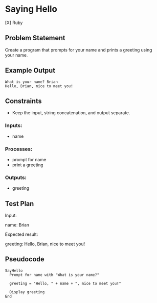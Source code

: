 # Saying Hello

 [X] Ruby

## Problem Statement

Create a program that prompts for your name and prints a greeting using your
name.

## Example Output

```
What is your name? Brian
Hello, Brian, nice to meet you!
```

## Constraints

 * Keep the input, string concatenation, and output separate.

### Inputs: 

 * name


### Processes:

 * prompt for name
 * print a greeting


### Outputs:

 * greeting


## Test Plan

Input:

  name: Brian

Expected result:

  greeting: Hello, Brian, nice to meet you!


## Pseudocode

```
SayHello
  Prompt for name with "What is your name?"

  greeting = "Hello, " + name + ", nice to meet you!"

  Display greeting
End
```
